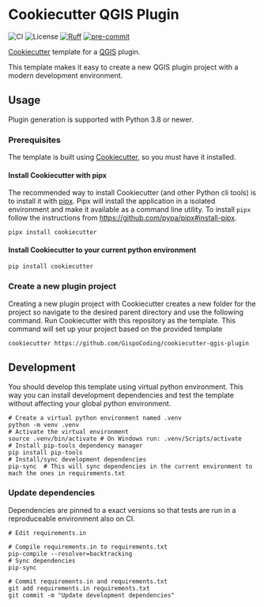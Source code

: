 # Cookiecutter QGIS Plugin

![CI](https://github.com/GispoCoding/cookiecutter-qgis-plugin/workflows/CI/badge.svg)
![License](https://img.shields.io/github/license/GispoCoding/cookiecutter-qgis-plugin)
[![Ruff](https://img.shields.io/endpoint?url=https://raw.githubusercontent.com/astral-sh/ruff/main/assets/badge/v2.json)](https://github.com/astral-sh/ruff)
[![pre-commit](https://img.shields.io/badge/pre--commit-enabled-brightgreen?logo=pre-commit&logoColor=white)](https://github.com/pre-commit/pre-commit)

[Cookiecutter](https://www.cookiecutter.io) template for a [QGIS](https://qgis.org/) plugin.

This template makes it easy to create a new QGIS plugin project with a modern development environment.

## Usage

Plugin generation is supported with Python 3.8 or newer.

### Prerequisites

The template is built using [Cookiecutter](https://www.cookiecutter.io), so you must have it installed.

#### Install Cookiecutter with pipx

The recommended way to install Cookiecutter (and other Python cli tools) is to install it with [pipx](https://pypa.github.io/pipx/). Pipx will install the application in a isolated environment and make it available as a command line utility. To install `pipx` follow the instructions from https://github.com/pypa/pipx#install-pipx.

```shell
pipx install cookiecutter
```

#### Install Cookiecutter to your current python environment

```shell
pip install cookiecutter
```

### Create a new plugin project

Creating a new plugin project with Cookiecutter creates a new folder for the project so navigate to the desired parent directory and use the following command. Run Cookiecutter with this repository as the template. This command will set up your project based on the provided template

```shell
cookiecutter https://github.com/GispoCoding/cookiecutter-qgis-plugin
```

## Development

You should develop this template using virtual python environment. This way you can install development dependencies and test the template without affecting your global python environment.

```shell
# Create a virtual python environment named .venv
python -m venv .venv
# Activate the virtual environment
source .venv/bin/activate # On Windows run: .venv/Scripts/activate
# Install pip-tools dependency manager
pip install pip-tools
# Install/sync development dependencies
pip-sync  # This will sync dependencies in the current environment to mach the ones in requirements.txt
```

### Update dependencies

Dependencies are pinned to a exact versions so that tests are run in a reproduceable environment also on CI.

```shell
# Edit requirements.in

# Compile requirements.in to requirements.txt
pip-compile --resolver=backtracking
# Sync dependencies
pip-sync

# Commit requirements.in and requirements.txt
git add requirements.in requirements.txt
git commit -m "Update development dependencies"
```
